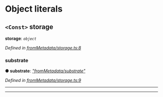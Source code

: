 

# Object literals

<a id="storage"></a>

## `<Const>` storage

**storage**: *`object`*

*Defined in [fromMetadata/storage.ts:8](https://github.com/polkadot-js/api/blob/b37eb31/packages/type-storage/src/fromMetadata/storage.ts#L8)*

<a id="storage.substrate"></a>

###  substrate

**● substrate**: *[&quot;fromMetadata/substrate&quot;](_frommetadata_substrate_.md)*

*Defined in [fromMetadata/storage.ts:9](https://github.com/polkadot-js/api/blob/b37eb31/packages/type-storage/src/fromMetadata/storage.ts#L9)*

___

___


